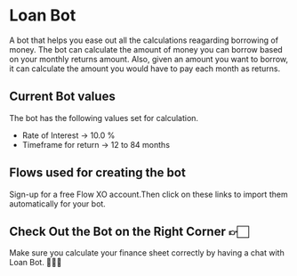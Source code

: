 # Loan Bot 
A bot that helps you ease out all the calculations reagarding borrowing of money. 
The bot can calculate the amount of money you can borrow based on your monthly returns amount. Also, given an amount you want to borrow, it can calculate the amount you would have to pay each month as returns.

## Current Bot values
The bot has the following values set for calculation.
- Rate of Interest -> 10.0 %
- Timeframe for return -> 12 to 84 months

## Flows used for creating the bot

Sign-up for a free Flow XO account.Then click on these links to import them automatically for your bot.
<script class="fxo-embed-script" src="https://flowxo.com/scripts/embed.js" data-src="https://flowxo.com/share/25ya2xyb/embed"></script>
<script class="fxo-embed-script" src="https://flowxo.com/scripts/embed.js" data-src="https://flowxo.com/share/3qew7zvr/embed"></script>
<script class="fxo-embed-script" src="https://flowxo.com/scripts/embed.js" data-src="https://flowxo.com/share/mqrav8wq/embed"></script>

## Check Out the Bot on the Right Corner 👉🏻 
Make sure you calculate your finance sheet correctly by having a chat with Loan Bot. 👨🏻‍💻 
<script src="https://widget.flowxo.com/embed.js" data-fxo-widget="eyJ0aGVtZSI6IiNlNjJlYjgiLCJ3ZWIiOnsiYm90SWQiOiI1OWQ3ZGE1ODVkM2Y0ODAwMTEwNmZmM2IiLCJ0aGVtZSI6IiNkZTNjYjYifSwid2VsY29tZVRleHQiOiJIZXkgdGhlcmUgZmVsbGEgISJ9" async defer></script>
